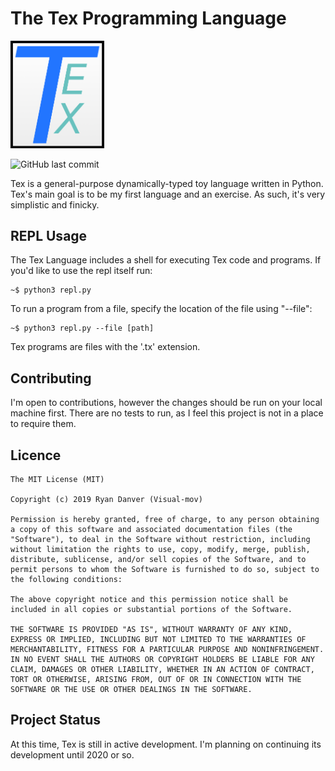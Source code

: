 # The Tex Programming Language

<img src="Tex_Logo.png" alt="Tex Logo" width="150"/>

![GitHub last commit](https://img.shields.io/github/last-commit/Visual-mov/Tex-lang)

Tex is a general-purpose dynamically-typed toy language written in Python. Tex's main goal is to be my first language and an exercise. As such, it's very simplistic and finicky.

## REPL Usage
The Tex Language includes a shell for executing Tex code and programs. If you'd like to use the repl itself run:
```
~$ python3 repl.py
```
To run a program from a file, specify the location of the file using "--file":
```
~$ python3 repl.py --file [path]
```
Tex programs are files with the '.tx' extension.

## Contributing
I'm open to contributions, however the changes should be run on your local machine first. There are no tests to run, as I feel this project is not in a place to require them.

## Licence
```
The MIT License (MIT)

Copyright (c) 2019 Ryan Danver (Visual-mov)

Permission is hereby granted, free of charge, to any person obtaining a copy of this software and associated documentation files (the "Software"), to deal in the Software without restriction, including without limitation the rights to use, copy, modify, merge, publish, distribute, sublicense, and/or sell copies of the Software, and to permit persons to whom the Software is furnished to do so, subject to the following conditions:

The above copyright notice and this permission notice shall be included in all copies or substantial portions of the Software.

THE SOFTWARE IS PROVIDED "AS IS", WITHOUT WARRANTY OF ANY KIND, EXPRESS OR IMPLIED, INCLUDING BUT NOT LIMITED TO THE WARRANTIES OF MERCHANTABILITY, FITNESS FOR A PARTICULAR PURPOSE AND NONINFRINGEMENT. IN NO EVENT SHALL THE AUTHORS OR COPYRIGHT HOLDERS BE LIABLE FOR ANY CLAIM, DAMAGES OR OTHER LIABILITY, WHETHER IN AN ACTION OF CONTRACT, TORT OR OTHERWISE, ARISING FROM, OUT OF OR IN CONNECTION WITH THE SOFTWARE OR THE USE OR OTHER DEALINGS IN THE SOFTWARE.

```

## Project Status
At this time, Tex is still in active development. I'm planning on continuing its development until 2020 or so.